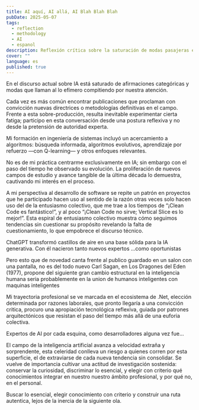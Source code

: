 ```yaml
---
title: AI aquí, AI allá, AI Blah Blah Blah
pubDate: 2025-05-07
tags:
  - reflection
  - methodology
  - AI
  - espanol 
description: Reflexión crítica sobre la saturación de modas pasajeras en IA y la importancia de fundamentos sólidos. resumen por GPT
cover: ""
language: es
published: true
---
```

En el discurso actual sobre IA está saturado de afirmaciones categóricas y modas que llaman al lo efímero compitiendo por nuestra atención. 

Cada vez es más común encontrar publicaciones que proclaman con convicción nuevas directrices o metodologías definitivas en el campo. Frente a esta sobre-producción, resulta inevitable experimentar cierta fatiga; participo en esta conversación desde una postura reflexiva y no desde la pretensión de autoridad experta.

Mi formación en ingeniería de sistemas incluyó un acercamiento a algoritmos: búsqueda informada, algoritmos evolutivos, aprendizaje por refuerzo —con Q-learning— y otros enfoques relevantes.

No es de mi práctica centrarme exclusivamente en IA; sin embargo con el paso del tiempo he observado su evolución. La proliferación de nuevos campos de estudio y avance tangible de la última década lo demuestra, cautivando mi interés en el proceso.

A mi perspectiva al desarrollo de software se repite un patrón en proyectos que he participado hacen uso al  sentido de la razón otras veces solo hacen uso del de  la entusiasmo colectivo, que me trae a los tiempos de  “¡Clean Code es fantástico!”, y al poco “¡Clean Code no sirve; Vertical Slice es lo mejor!”. Esta espiral de entusiasmo colectivo muestra cómo seguimos tendencias sin cuestionar su propósito revelando la falta de cuestionamiento, lo que empobrece el discurso técnico.

ChatGPT transformó castillos de aire en una base sólida para la IA generativa. Con él nacieron tanto nuevos expertos ...como oportunistas

Pero esto que de novedad canta frente al publico guardado en un salon con una pantalla, no es del todo nuevo Carl Sagan, en Los Dragones del Eden (1977), propone del siguiente gran cambio estructural en la inteligencia humana seria probablemente en la union de humanos inteligentes con maquinas inteligentes

Mi trayectoria profesional se ve marcada en el ecosistema de .Net, elección determinada por razones laborales, que pronto llegaría a una convicción critica, procuro una apropiación tecnológica reflexiva, guiada por patrones arquitectónicos que resistan el paso del tiempo más allá de una euforia colectiva.

Expertos de AI por cada esquina, como desarrolladores  alguna vez fue...

El campo de la inteligencia artificial avanza a velocidad extraña y sorprendente, esta celeridad conlleva un riesgo a quienes corren por esta superficie,  el de extraviarse de cada nueva tendencia sin consolidar. Se vuelve de importancia cultivar una actitud de investigación sostenida: conservar la curiosidad, discriminar lo esencial, y elegir con criterio qué conocimientos integrar en nuestro nuestro ámbito profesional, y por qué no, en el personal.

Buscar lo esencial, elegir conocimiento con criterio y construir una ruta autentica, lejos de la inercia de la siguiente ola.
